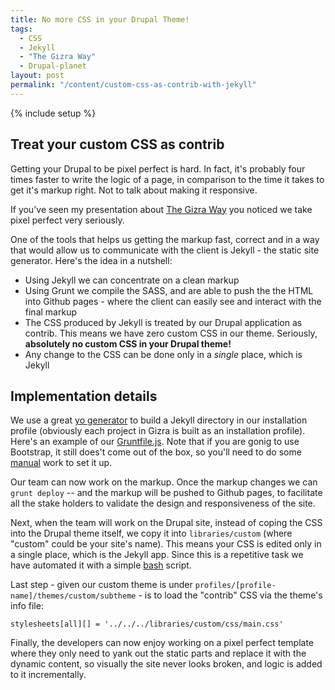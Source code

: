 ```yaml
---
title: No more CSS in your Drupal Theme!
tags:
  - CSS
  - Jekyll
  - "The Gizra Way"
  - Drupal-planet
layout: post
permalink: "/content/custom-css-as-contrib-with-jekyll"
---
```

{% include setup %}

## Treat your custom CSS as contrib

Getting your Drupal to be pixel perfect is hard. In fact, it's probably four times faster to write the logic
of a page, in comparison to the time it takes to get it's markup right. Not to talk about making it responsive.

If you've seen my presentation about [The Gizra Way](http://goo.gl/hJhZb8) you noticed we take pixel perfect very seriously.

One of the tools that helps us getting the markup fast, correct and in a way that would allow us to communicate with the client is Jekyll - the static site generator. Here's the idea in a nutshell:

* Using Jekyll we can concentrate on a clean markup
* Using Grunt we compile the SASS, and are able to push the the HTML into Github pages - where the client can easily see and interact with the final markup
* The CSS produced by Jekyll is treated by our Drupal application as contrib. This means we have zero custom CSS in our theme. Seriously, __absolutely no custom CSS in your Drupal theme!__
* Any change to the CSS can be done only in a _single_ place, which is Jekyll

<!-- more -->

## Implementation details
We use a great [yo generator](https://github.com/robwierzbowski/generator-jekyllrb) to build a Jekyll directory in our installation profile (obviously each project in Gizra is built as an installation profile).
Here's an example of our [Gruntfile.js](https://gist.github.com/amitaibu/fed622186b4e5c4a9036#file-gruntfile-js). Note that if you are gonig to use Bootstrap, it still does't come out of the box, so you'll need to do some [manual](https://github.com/robwierzbowski/generator-jekyllrb/issues/85#issuecomment-45706173) work to set it up.

Our team can now work on the markup. Once the markup changes we can ``grunt deploy`` -- and the markup will be pushed to Github pages, to facilitate  all the stake holders to validate the design and responsiveness of the site.

Next, when the team will work on the Drupal site, instead of coping the CSS into the Drupal theme itself, we copy
it into ``libraries/custom`` (where "custom" could be your site's name). This means your CSS is edited only in a single place, which is the Jekyll app. Since this is a repetitive task we have automated it with a simple [bash](https://gist.github.com/amitaibu/fed622186b4e5c4a9036#file-buildcss-sh) script.

Last step - given our custom theme is under ``profiles/[profile-name]/themes/custom/subtheme`` - is to load the "contrib" CSS via the theme's info file:

```
stylesheets[all][] = '../../../libraries/custom/css/main.css'
```

Finally, the developers can now enjoy working on a pixel perfect template where they only need to yank out the static parts and replace it with the
dynamic content, so visually the site never looks broken, and logic is added to it incrementally.
